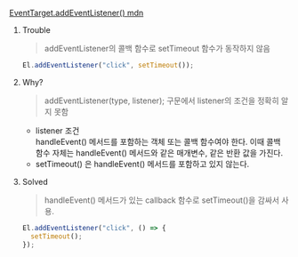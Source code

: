 [EventTarget.addEventListener() mdn](https://developer.mozilla.org/ko/docs/Web/API/EventTarget/addEventListener#%EC%9D%B4%EB%B2%A4%ED%8A%B8_%EC%88%98%EC%8B%A0%EA%B8%B0_%EC%BD%9C%EB%B0%B1)

1. Trouble

   > addEventListener의 콜백 함수로 setTimeout 함수가 동작하지 않음

   ```js
   El.addEventListener("click", setTimeout());
   ```

2. Why?

   > addEventListener(type, listener); 구문에서 listener의 조건을 정확히 알지 못함

   - listener 조건<br/>
     handleEvent() 메서드를 포함하는 객체 또는 콜백 함수여야 한다.
     이때 콜백 함수 자체는 handleEvent() 메서드와 같은 매개변수, 같은 반환 값을 가진다.
   - setTimeout() 은 handleEvent() 메서드를 포함하고 있지 않는다.

3. Solved

   > handleEvent() 메서드가 있는 callback 함수로 setTimeout()을 감싸서 사용.

   ```js
   El.addEventListener("click", () => {
     setTimeout();
   });
   ```
